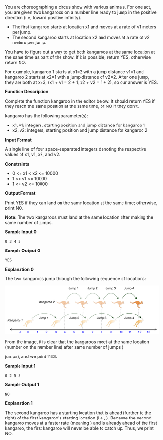 You are choreographing a circus show with various animals. For one act, you are given two kangaroos on a number line
ready to jump in the positive direction (i.e, toward positive infinity).

- The first kangaroo starts at location x1 and moves at a rate of v1 meters per jump.
- The second kangaroo starts at location x2 and moves at a rate of v2 meters per jump.

You have to figure out a way to get both kangaroos at the same location at the same time as part of the show.
If it is possible, return YES, otherwise return NO.

For example, kangaroo 1 starts at x1=2 with a jump distance v1=1 and kangaroo 2 starts at x2=1 with a jump distance of v2=2.
After one jump, they are both at x=3, (x1 + v1 = 2 + 1, x2 + v2 = 1 + 2), so our answer is YES.

**Function Description**

Complete the function kangaroo in the editor below. It should return YES if they reach the same position at the same time, or NO if they don't.

kangaroo has the following parameter(s):

- x1, v1: integers, starting position and jump distance for kangaroo 1
- x2, v2: integers, starting position and jump distance for kangaroo 2

**Input Format**

A single line of four space-separated integers denoting the respective values of x1, v1, x2, and v2.

**Constraints**
- 0 <= x1 < x2 <= 10000
- 1 <= v1 <= 10000
- 1 <= v2 <= 10000

**Output Format**

Print YES if they can land on the same location at the same time; otherwise, print NO.

**Note:** The two kangaroos must land at the same location after making the same number of jumps.

**Sample Input 0**

    0 3 4 2

**Sample Output 0**

    YES

**Explanation 0**

The two kangaroos jump through the following sequence of locations:

![alt text](https://github.com/bustinstuff/hackerrank/blob/master/Kangaroo/1516005283-e74e76ff0c-kangaroo.png)

From the image, it is clear that the kangaroos meet at the same location (number
on the number line) after same number of jumps (

jumps), and we print YES.

**Sample Input 1**

    0 2 5 3

**Sample Output 1**

    NO

**Explanation 1**

The second kangaroo has a starting location that is ahead (further to the right) of the first kangaroo's starting location (i.e.,
). Because the second kangaroo moves at a faster rate (meaning ) and is already ahead of the first kangaroo, the first kangaroo will never be able to catch up. Thus, we print NO. 
